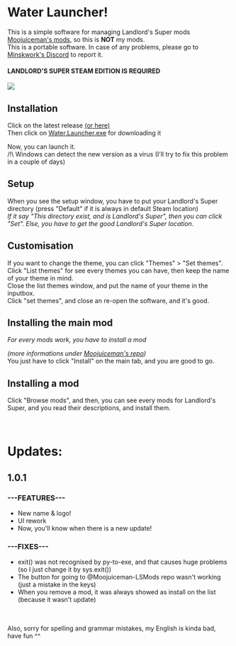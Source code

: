 <h1> Water Launcher! </h1>

This is a simple software for managing Landlord's Super mods <a href="https://github.com/Moojuiceman-LSMods">Moojuiceman's mods</a>, so this is <b>NOT</b> my mods.
</br>
This is a portable software.
In case of any problems, please go to <a href="https://discord.gg/A253AkJ2qv">Minskwork's Discord</a> to report it.
#### <b> LANDLORD'S SUPER STEAM EDITION IS REQUIRED </b>

<img src="https://cdn.discordapp.com/attachments/874630293401763880/968773591883730954/unknown.png">
<h2> Installation </h2>
Click on the latest release <a href="https://github.com/MeblIkea/Landlords-Super-Mod-Manager/releases">(or here)</a>
</br>
Then click on <a href="https://github.com/MeblIkea/Water-Launcher/releases/latest/download/Water-Launcher.exe">Water.Launcher.exe</a> for downloading it

Now, you can launch it.<br>
/!\ Windows can detect the new version as a virus (I'll try to fix this problem in a couple of days)

<h2> Setup </h2>
When you see the setup window, you have to put your Landlord's Super directory (press "Default" if it is always in default Steam location)
</br>
<i>If it say "This directory exist, and is Landlord's Super", then you can click "Set". Else, you have to get the good Landlord's Super location.</i>

<h2> Customisation </h2>
If you want to change the theme, you can click "Themes" > "Set themes".
</br>
Click "List themes" for see every themes you can have, then keep the name of your theme in mind. 
</br>
Close the list themes window, and put the name of your theme in the inputbox.
</br>
Click "set themes", and close an re-open the software, and it's good.

<h2> Installing the main mod </h2>
<i> For every mods work, you have to install a mod 
  
  (more informations under 
  [Moojuiceman's repo](https://github.com/Moojuiceman-LSMods))</i>
</br>
You just have to click "Install" on the main tab, and you are good to go.

<h2> Installing a mod </h2>
Click "Browse mods", and then, you can see every mods for Landlord's Super, and you read their descriptions, and install them.
</br>
</br>
</br>

<h1>Updates:</h1>

1.0.1
------

### ---FEATURES---
* New name & logo!
* UI rework
* Now, you'll know when there is a new update!

### ---FIXES---
* exit() was not recognised by py-to-exe, and that causes huge problems (so I just change it by sys.exit())
* The button for going to @Moojuiceman-LSMods repo wasn't working (just a mistake in the keys)
* When you remove a mod, it was always showed as install on the list (because it wasn't update)

<br></br>
Also, sorry for spelling and grammar mistakes, my English is kinda bad, have fun ^^
